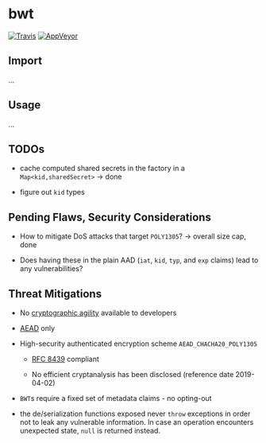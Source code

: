 # bwt

[![Travis](http://img.shields.io/travis/chiefbiiko/bwt.svg?style=flat)](http://travis-ci.org/chiefbiiko/bwt) [![AppVeyor](https://ci.appveyor.com/api/projects/status/github/chiefbiiko/bwt?branch=master&svg=true)](https://ci.appveyor.com/project/chiefbiiko/bwt)

## Import

...

## Usage

...

## TODOs

- cache computed shared secrets in the factory in a `Map<kid,sharedSecret>` -> done

- figure out `kid` types

## Pending Flaws, Security Considerations

- How to mitigate DoS attacks that target `POLY1305`? -> overall size cap, done

- Does having these in the plain AAD (`iat`, `kid`, `typ`, and `exp` claims) lead to any vulnerabilities?

## Threat Mitigations

- No [cryptographic agility](https://tools.ietf.org/html/rfc7518#section-8.1)
  available to developers

- [AEAD](https://en.wikipedia.org/wiki/Authenticated_encryption) only

- High-security authenticated encryption scheme `AEAD_CHACHA20_POLY1305`

  - [RFC 8439](https://tools.ietf.org/html/rfc8439) compliant

  - No efficient cryptanalysis has been disclosed (reference date 2019-04-02)

- `BWT`s require a fixed set of metadata claims - no opting-out

- the de/serialization functions exposed never `throw` exceptions in order not to leak any vulnerable information. In case an operation encounters unexpected state, `null` is returned instead.
